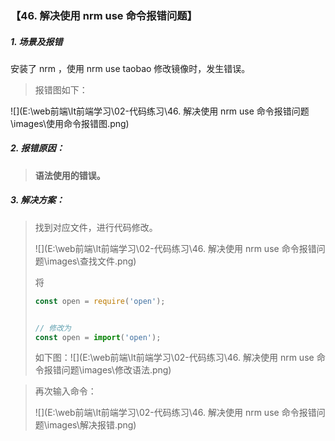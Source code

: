 ### 【46. 解决使用 nrm use 命令报错问题】

##### 1. 场景及报错

安装了 nrm ，使用 nrm use taobao  修改镜像时，发生错误。

> 报错图如下：

![](E:\web前端\lt前端学习\02-代码练习\46. 解决使用 nrm use 命令报错问题\images\使用命令报错图.png)



##### 2. 报错原因：

> **语法使用的错误。**

##### 3. 解决方案：

> 找到对应文件，进行代码修改。
>
> ![](E:\web前端\lt前端学习\02-代码练习\46. 解决使用 nrm use 命令报错问题\images\查找文件.png)
>
> 将 
>
> ```JavaScript
> const open = require('open');
> 
> 
> // 修改为
> const open = import('open');
> ```
>
> 如下图：![](E:\web前端\lt前端学习\02-代码练习\46. 解决使用 nrm use 命令报错问题\images\修改语法.png)

> 再次输入命令：
>
> ![](E:\web前端\lt前端学习\02-代码练习\46. 解决使用 nrm use 命令报错问题\images\解决报错.png)